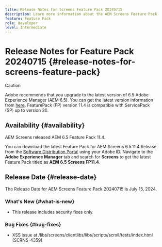 ```yaml
---
title: Release Notes for Screens Feature Pack 20240715
description: Learn more information about the AEM Screens Feature Pack 20240715 that was released on July 15, 2024.
feature: Feature Pack
role: Developer
level: Intermediate
---
```

# Release Notes for Feature Pack 20240715 {#release-notes-for-screens-feature-pack}

 >[!CAUTION]
 >Adobe recommends that you upgrade to the latest version of 6.5 Adobe Experience Manager (AEM 6.5). You can get the latest version information from [here](https://experienceleague.adobe.com/en/docs/experience-manager-65/content/release-notes/release-notes).
 >FeaturePack (FP) version 11.4 is compatible with ServicePack (SP) up to version 20.
 

## Availability {#availability}

 AEM Screens released AEM 6.5 Feature Pack 11.4.

 You can download the latest Feature Pack for AEM Screens 6.5.11.4 Release from the [Software Distribution Portal](https://experience.adobe.com/#/downloads/content/software-distribution/en/aem.html) using your Adobe ID. Navigate to the **Adobe Experience Manager** tab and search for **Screens** to get the latest Feature Pack titled as **AEM 6.5 Screens FP11.4**.

## Release Date {#release-date}

 The Release Date for AEM Screens Feature Pack 20240715 is July 15, 2024.

### What's New {#what-is-new}

 * This release includes security fixes only.

### Bug Fixes {#bug-fixes}

* XSS issue at /libs/screens/clientlibs/libs/scripts/scroll/tests/index.html (SCRNS-4359)
